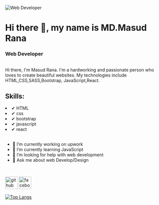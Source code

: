 
![Web Developer ](https://scontent.fdac14-1.fna.fbcdn.net/v/t1.6435-9/183453923_2972680276295122_4622972767248644296_n.jpg?_nc_cat=108&ccb=1-5&_nc_sid=09cbfe&_nc_eui2=AeEgGBjs-JN81fFXroCeLo8IhMI-4Mir0ZmEwj7gyKvRmasAVR2cPjclcDjf1E6d0H-Qwg84WKjhKiDiyeSZNKeh&_nc_ohc=SXSuZ50QC6kAX9Ta5-B&_nc_ht=scontent.fdac14-1.fna&oh=00_AT8um2smBJnvzry9x2RMMEt969gSftusgaM0lFk84j6ERg&oe=61F52FAA)


<h1>Hi there 👋, my name is MD.Masud Rana</h1>
<h3> Web Developer </h3>

</br>
Hi there, I'm Masud Rana.
I'm a hardworking and passionate person who loves to create beautiful websites. My technologies include HTML,CSS,SASS,Bootstrap, JavaScript,React.
</br>

<h2>Skills:</h2> 
 <li>✔ HTML</li>
 <li>✔ css</li>
  <li>✔ bootstrap</li>
   <li>✔ javascript</li>
    <li>✔ react</li>
 </br>


- 🔭 I’m currently working on upwork 
- 🌱 I’m currently learning JavaScript 
- 🤔 I’m looking for help with web development  
- 💬 Ask me about web Develop/Design  
</br>

[<img src='https://cdn.jsdelivr.net/npm/simple-icons@3.0.1/icons/github.svg' alt='github' height='40'>](https://github.com/masuddrak)  [<img src='https://cdn.jsdelivr.net/npm/simple-icons@3.0.1/icons/facebook.svg' alt='facebook' height='40'>](https://www.facebook.com/mr864651)  

[![Top Langs](https://github-readme-stats.vercel.app/api/top-langs/?username=masuddrak)](https://github.com/anuraghazra/github-readme-stats)


